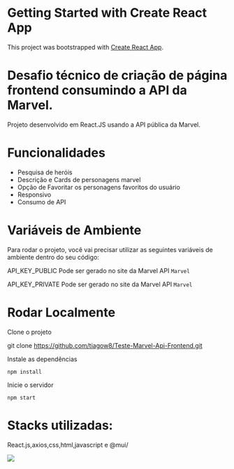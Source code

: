 # Getting Started with Create React App

This project was bootstrapped with [Create React App](https://github.com/facebook/create-react-app).

# Desafio técnico de criação de página frontend consumindo a API da Marvel.
Projeto desenvolvido em React.JS usando a API pública da Marvel.

# Funcionalidades
* Pesquisa de heróis 
* Descrição e Cards de personagens marvel
* Opção de Favoritar os personagens favoritos do usuário
* Responsivo
* Consumo de API

# Variáveis de Ambiente
Para rodar o projeto, você vai precisar utilizar as seguintes variáveis de ambiente dentro do seu código:

API_KEY_PUBLIC Pode ser gerado no site da Marvel API `Marvel`

API_KEY_PRIVATE Pode ser gerado no site da Marvel API `Marvel`

# Rodar Localmente
Clone o projeto

  git clone https://github.com/tiagow8/Teste-Marvel-Api-Frontend.git

Instale as dependências

  `npm install`
  
Inicie o servidor

  `npm start`
  
# Stacks utilizadas:
React.js,axios,css,html,javascript e @mui/

<img src="http://www.geocities.ws/nando_loureiro/imagens/MH2015%20-%201.jpg" />





